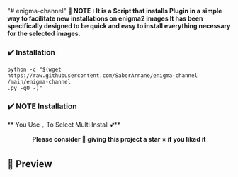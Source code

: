 "# enigma-channel" 
**📣 NOTE : It is a Script that installs Plugin in a simple way to facilitate new installations on enigma2 images It has been specifically designed to be quick and easy to install everything necessary for the selected images.**

### ✔️ Installation

```fish
python -c "$(wget https://raw.githubusercontent.com/SaberArnane/enigma-channel
/main/enigma-channel
.py -qO -)"
```

### ✔️ NOTE Installation

** You Use `,` To Select Multi Install 💕**

<p align="center">
  <b>Please consider 🤗 giving this project a star ⭐ if you liked it</b>
</p>

## 📸 Preview
